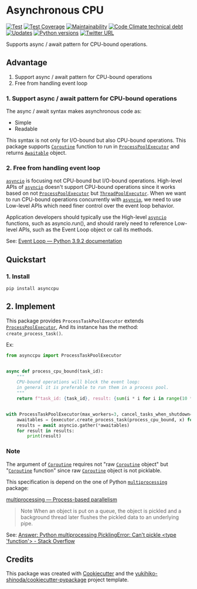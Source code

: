 # Asynchronous CPU

[![Test](https://github.com/yukihiko-shinoda/asynccpu/workflows/Test/badge.svg)](https://github.com/yukihiko-shinoda/asynccpu/actions?query=workflow%3ATest)
[![Test Coverage](https://api.codeclimate.com/v1/badges/897e1ce2259cf3479da8/test_coverage)](https://codeclimate.com/github/yukihiko-shinoda/asynccpu/test_coverage)
[![Maintainability](https://api.codeclimate.com/v1/badges/897e1ce2259cf3479da8/maintainability)](https://codeclimate.com/github/yukihiko-shinoda/asynccpu/maintainability)
[![Code Climate technical debt](https://img.shields.io/codeclimate/tech-debt/yukihiko-shinoda/asynccpu)](https://codeclimate.com/github/yukihiko-shinoda/asynccpu)
[![Updates](https://pyup.io/repos/github/yukihiko-shinoda/asynccpu/shield.svg)](https://pyup.io/repos/github/yukihiko-shinoda/asynccpu/)
[![Python versions](https://img.shields.io/pypi/pyversions/asynccpu.svg)](https://pypi.org/project/asynccpu)
[![Twitter URL](https://img.shields.io/twitter/url?style=social&url=https%3A%2F%2Fgithub.com%2Fyukihiko-shinoda%2Fasynccpu)](http://twitter.com/share?text=Asynchronous%20CPU&url=https://pypi.org/project/asynccpu/&hashtags=python)

Supports async / await pattern for CPU-bound operations.

## Advantage

1. Support async / await pattern for CPU-bound operations
2. Free from handling event loop

### 1. Support async / await pattern for CPU-bound operations

The async / await syntax makes asynchronous code as:

- Simple
- Readable

This syntax is not only for I/O-bound but also CPU-bound operations.
This package supports [`Coroutine`] function to run in [`ProcessPoolExecutor`] and returns [`Awaitable`] object.

### 2. Free from handling event loop

[`asyncio`] is focusing not CPU-bound but I/O-bound operations.
High-level APIs of [`asyncio`] doesn't support CPU-bound operations
since it works based on not [`ProcessPoolExecutor`] but [`ThreadPoolExecutor`].
When we want to run CPU-bound operations concurrently with [`asyncio`],
we need to use Low-level APIs which need finer control over the event loop behavior.

Application developers should typically use the High-level [`asyncio`] functions, such as asyncio.run(),
and should rarely need to reference Low-level APIs, such as the Event Loop object or call its methods.

See: [Event Loop — Python 3.9.2 documentation](https://docs.python.org/3/library/asyncio-eventloop.html)

## Quickstart

### 1. Install

```console
pip install asynccpu
```

## 2. Implement

This package provides `ProcessTaskPoolExecutor` extends [`ProcessPoolExecutor`],
And its instance has the method: `create_process_task()`.

Ex:

```python
from asynccpu import ProcessTaskPoolExecutor


async def process_cpu_bound(task_id):
    """
    CPU-bound operations will block the event loop:
    in general it is preferable to run them in a process pool.
    """
    return f"task_id: {task_id}, result: {sum(i * i for i in range(10 ** 7))}"


with ProcessTaskPoolExecutor(max_workers=3, cancel_tasks_when_shutdown=True) as executor:
    awaitables = {executor.create_process_task(process_cpu_bound, x) for x in range(10)}
    results = await asyncio.gather(*awaitables)
    for result in results:
        print(result)
```

### Note

The argument of [`Coroutine`] requires not "raw [`Coroutine`] object" but "[`Coroutine`] function"
since raw [`Coroutine`] object is not picklable.

This specification is depend on the one of Python [`multiprocessing`] package:

[multiprocessing — Process-based parallelism]

> Note When an object is put on a queue, the object is pickled
> and a background thread later flushes the pickled data to an underlying pipe.

<!-- markdownlint-disable-next-line no-inline-html -->
See: [Answer: Python multiprocessing PicklingError: Can't pickle <type 'function'> - Stack Overflow]

## Credits

This package was created with [Cookiecutter] and the [yukihiko-shinoda/cookiecutter-pypackage] project template.

[`Coroutine`]: https://docs.python.org/3/library/asyncio-task.html#coroutines
[`ProcessPoolExecutor`]: https://docs.python.org/3/library/concurrent.futures.html#processpoolexecutor
[`Awaitable`]: https://docs.python.org/3/library/asyncio-task.html#awaitables
[`asyncio`]: https://docs.python.org/3/library/asyncio.html
[`ThreadPoolExecutor`]: https://docs.python.org/3/library/concurrent.futures.html#threadpoolexecutor
[`multiprocessing`]: https://docs.python.org/3/library/multiprocessing.html
<!-- markdownlint-disable-next-line no-inline-html -->
[Answer: Python multiprocessing PicklingError: Can't pickle <type 'function'> - Stack Overflow]: https://stackoverflow.com/a/8805244/12721873
[multiprocessing — Process-based parallelism]: https://docs.python.org/3/library/multiprocessing.html
[Cookiecutter]: https://github.com/audreyr/cookiecutter
[yukihiko-shinoda/cookiecutter-pypackage]: https://github.com/audreyr/cookiecutter-pypackage
